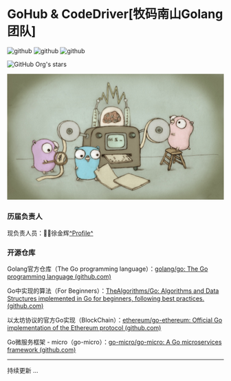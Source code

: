 # GoHub & CodeDriver[牧码南山Golang团队]

​![github](https://img.shields.io/badge/GolangHub-%E4%BA%91%E5%8E%9F%E7%94%9F-brightgreen.svg) ![github](https://img.shields.io/badge/GolangHub-gRPC-brightgreen.svg) ![github](https://img.shields.io/badge/GolangHub-gin-brightgreen.svg)​

​![GitHub Org's stars](https://img.shields.io/github/stars/CodeDriver-Of-Sanya)​

​![image](assets/image-20230903003357-6svn096.png)​

### 历届负责人

现负责人员：🧑‍💻徐金辉[^Profile^](https://github.com/Rocky77JHxu)

### 开源仓库

Golang官方仓库（The Go programming language）：[golang/go: The Go programming language (github.com)](https://github.com/golang/go)

Go中实现的算法（For Beginners）：[TheAlgorithms/Go: Algorithms and Data Structures implemented in Go for beginners, following best practices. (github.com)](https://github.com/TheAlgorithms/Go)

以太坊协议的官方Go实现（BlockChain）：[ethereum/go-ethereum: Official Go implementation of the Ethereum protocol (github.com)](https://github.com/ethereum/go-ethereum)

Go微服务框架 - micro（go-micro）：[go-micro/go-micro: A Go microservices framework (github.com)](https://github.com/go-micro/go-micro)

---

持续更新 ...
